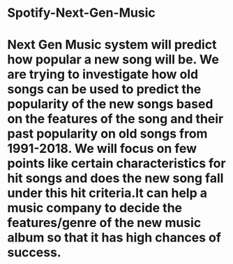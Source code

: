 # Spotify-Next-Gen-Music 
#  Next Gen Music system will predict how popular a new song will be. We are trying to investigate how old songs can be used to predict the popularity of the new songs based on the features of the song and their past popularity on old songs from 1991-2018. We will focus on few points like certain characteristics for hit songs and does the new song fall under this hit criteria.It can help a music company to decide the features/genre of the new music album so that it has high chances of success.
